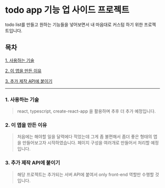 # todo app 기능 업 사이드 프로젝트

todo list를 만들고 원하는 기능들을 넣어보면서 내 마음대로 커스텀 하기 위한 프로젝트입니다.

## 목차

[1. 사용하는 기술](#1-%EC%82%AC%EC%9A%A9%ED%95%98%EB%8A%94-%EA%B8%B0%EC%88%A0)

[2. 이 앱을 만든 이유](#2-%EC%9D%B4-%EC%95%B1%EC%9D%84-%EB%A7%8C%EB%93%A0-%EC%9D%B4%EC%9C%A0)

[3. 추가 제작 API에 붙이기](#3-%EC%B6%94%EA%B0%80-%EC%A0%9C%EC%9E%91-api%EC%97%90-%EB%B6%99%EC%9D%B4%EA%B8%B0)

---

### 1. 사용하는 기술

> react, typescript, create-react-app 을 활용하며 추후 더 추가 예정입니다.

### 2. 이 앱을 만든 이유

> 처음에는 해야할 일을 달력에다 적었는데 그게 좀 불편해서 좀더 좋은 형태의 앱을 만들어보고자 시작하였습니다.
> 페이지 구성을 여러개로 만들어서 처리할 예정입니다.

### 3. 추가 제작 API에 붙이기

> 해당 프로젝트는 추가되는 서버 API에 붙여서 only front-end 역할만 수행할 것입니다.

